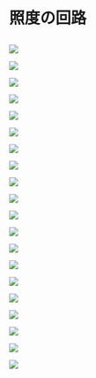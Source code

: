 # 照度の回路

## 

![](img/light001.png)

![](img/light002.png)

![](img/light003.png)

![](img/light004.png)

![](img/light005.png)

![](img/light006.png)

![](img/light007.png)

![](img/light008.png)

![](img/light009.png)

![](img/light010.png)

![](img/light011.png)

![](img/light012.png)

![](img/light013.png)

![](img/light014.png)

![](img/light015.png)

![](img/light016.png)

![](img/light017.png)

![](img/light018.png)

![](img/light019.png)

![](img/light020.png)
